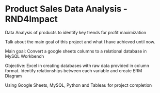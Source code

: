 # Product Sales Data Analysis - RND4Impact
Data Analysis of products to identify key trends for profit maximization

Talk about the main goal of this project and what I have achieved until now. 

Main goal: Convert a google sheets columns to a relational database in MySQL Workbench

Objective: Excel in creating databases with raw data provided in column format. Identify relationships between each variable and create ERM Diagram


Using Google Sheets, MySQL, Python and Tableau for project completion
